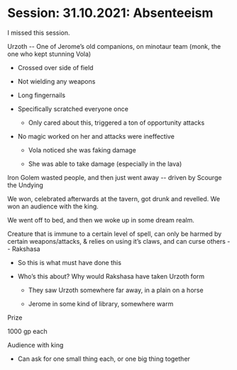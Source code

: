     

# Session: 31.10.2021: Absenteeism

I missed this session.

Urzoth -- One of Jerome’s old companions, on minotaur team (monk, the one who kept stunning Vola)

-   Crossed over side of field
    
-   Not wielding any weapons
    
-   Long fingernails
    
-   Specifically scratched everyone once
    
    -   Only cared about this, triggered a ton of opportunity attacks
        
-   No magic worked on her and attacks were ineffective
    
    -   Vola noticed she was faking damage
        
    -   She was able to take damage (especially in the lava)
        

Iron Golem wasted people, and then just went away -- driven by Scourge the Undying

  

We won, celebrated afterwards at the tavern, got drunk and revelled. We won an audience with the king.

  

We went off to bed, and then we woke up in some dream realm.

  

Creature that is immune to a certain level of spell, can only be harmed by certain weapons/attacks, & relies on using it’s claws, and can curse others -- Rakshasa

-   So this is what must have done this
    
-   Who’s this about? Why would Rakshasa have taken Urzoth form
    
    -   They saw Urzoth somewhere far away, in a plain on a horse
        
    -   Jerome in some kind of library, somewhere warm
        

  

  

Prize

1000 gp each

Audience with king

-   Can ask for one small thing each, or one big thing together
